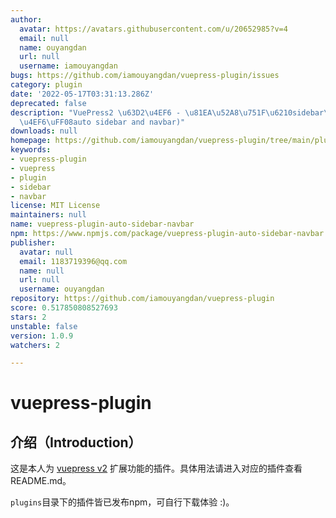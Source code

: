 ```yaml
---
author:
  avatar: https://avatars.githubusercontent.com/u/20652985?v=4
  email: null
  name: ouyangdan
  url: null
  username: iamouyangdan
bugs: https://github.com/iamouyangdan/vuepress-plugin/issues
category: plugin
date: '2022-05-17T03:31:13.286Z'
deprecated: false
description: "VuePress2 \u63D2\u4EF6 - \u81EA\u52A8\u751F\u6210sidebar\u548Cnavbar\u63D2\
  \u4EF6\uFF08auto sidebar and navbar)"
downloads: null
homepage: https://github.com/iamouyangdan/vuepress-plugin/tree/main/plugins/vuepress-plugin-auto-sidebar-navbar#readme
keywords:
- vuepress-plugin
- vuepress
- plugin
- sidebar
- navbar
license: MIT License
maintainers: null
name: vuepress-plugin-auto-sidebar-navbar
npm: https://www.npmjs.com/package/vuepress-plugin-auto-sidebar-navbar
publisher:
  avatar: null
  email: 1183719396@qq.com
  name: null
  url: null
  username: ouyangdan
repository: https://github.com/iamouyangdan/vuepress-plugin
score: 0.517850808527693
stars: 2
unstable: false
version: 1.0.9
watchers: 2

---
```


# vuepress-plugin

## 介绍（Introduction）

这是本人为 [vuepress v2](https://v2.vuepress.vuejs.org/zh/guide/) 扩展功能的插件。具体用法请进入对应的插件查看README.md。

`plugins`目录下的插件皆已发布npm，可自行下载体验 :)。